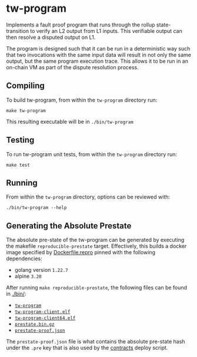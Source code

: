# tw-program

Implements a fault proof program that runs through the rollup state-transition to verify an L2 output from L1 inputs.
This verifiable output can then resolve a disputed output on L1.

The program is designed such that it can be run in a deterministic way such that two invocations with the same input
data will result in not only the same output, but the same program execution trace. This allows it to be run in an
on-chain VM as part of the dispute resolution process.

## Compiling

To build tw-program, from within the `tw-program` directory run:

```shell
make tw-program
```

This resulting executable will be in `./bin/tw-program`

## Testing

To run tw-program unit tests, from within the `tw-program` directory run:

```shell
make test
```

## Running

From within the `tw-program` directory, options can be reviewed with:

```shell
./bin/tw-program --help
```

## Generating the Absolute Prestate

The absolute pre-state of the tw-program can be generated by executing the makefile
`reproducible-prestate` target. Effectively, this builds a docker image specified
by [Dockerfile.repro](./Dockerfile.repro) pinned with the following dependencies:
- golang version `1.22.7`
- alpine `3.20`

After running `make reproducible-prestate`, the following files can be found in
[./bin/](./bin/):
- [`tw-program`](./bin/tw-program)
- [`tw-program-client.elf`](./bin/tw-program-client.elf)
- [`tw-program-client64.elf`](./bin/tw-program-client64.elf)
- [`prestate.bin.gz`](./bin/prestate.bin.gz)
- [`prestate-proof.json`](./bin/prestate-proof.json)

The `prestate-proof.json` file is what contains the absolute pre-state hash under
the `.pre` key that is also used by the [contracts][ctb] deploy script.

[ctb]: ../packages/contracts-theweb3Chain/
